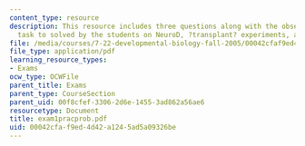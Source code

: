 ```yaml
---
content_type: resource
description: This resource includes three questions along with the observations and
  task to solved by the students on NeuroD, ?transplant? experiments, and delta protein.
file: /media/courses/7-22-developmental-biology-fall-2005/00042cfaf9ed4d42a1245ad5a09326be_exam1pracprob.pdf
file_type: application/pdf
learning_resource_types:
- Exams
ocw_type: OCWFile
parent_title: Exams
parent_type: CourseSection
parent_uid: 00f8cfef-3306-2d6e-1455-3ad862a56ae6
resourcetype: Document
title: exam1pracprob.pdf
uid: 00042cfa-f9ed-4d42-a124-5ad5a09326be
---
```

